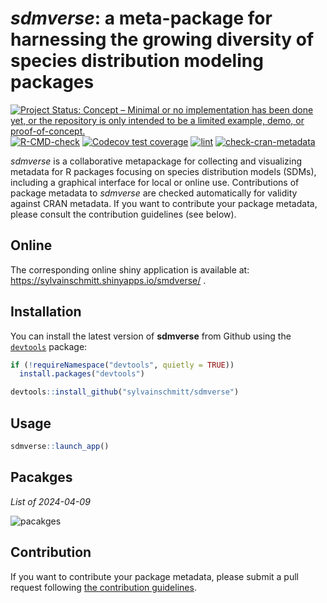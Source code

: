 # *sdmverse*: a meta-package for harnessing the growing diversity of species distribution modeling packages

[![Project Status: Concept – Minimal or no implementation has been done yet, or the repository is only intended to be a limited example, demo, or proof-of-concept.](https://www.repostatus.org/badges/latest/concept.svg)](https://www.repostatus.org/#concept)
[![R-CMD-check](https://github.com/sylvainschmitt/sdmverse/actions/workflows/check-standard.yaml/badge.svg)](https://github.com/sylvainschmitt/sdmverse/actions/workflows/check-standard.yaml)
[![Codecov test coverage](https://codecov.io/gh/sylvainschmitt/sdmverse/branch/main/graph/badge.svg)](https://app.codecov.io/gh/sylvainschmitt/sdmverse?branch=main)
[![lint](https://github.com/sylvainschmitt/sdmverse/workflows/lint/badge.svg)](https://github.com/sylvainschmitt/sdmverse/actions?query=workflow%3Alint)
[![check-cran-metadata](https://github.com/sylvainschmitt/sdmverse/actions/workflows/check-cran-metadata.yaml/badge.svg)](https://github.com/sylvainschmitt/sdmverse/actions?query=workflow%3Acheck-cran-metadata)

*sdmverse* is a collaborative metapackage for collecting and visualizing metadata for R packages focusing on species distribution models (SDMs), including a graphical interface for local or online use. Contributions of package metadata to *sdmverse* are checked automatically for validity against CRAN metadata. If you want to contribute your package metadata, please consult the contribution guidelines (see below).

## Online

The corresponding online shiny application is available at: https://sylvainschmitt.shinyapps.io/smdverse/ .

## Installation

You can install the latest version of **sdmverse** from Github using the [`devtools`](https://github.com/r-lib/devtools) package:

``` r
if (!requireNamespace("devtools", quietly = TRUE))
  install.packages("devtools")

devtools::install_github("sylvainschmitt/sdmverse")
```

## Usage

```r
sdmverse::launch_app()
```

## Pacakges

*List of 2024-04-09*

![pacakges](https://github.com/sylvainschmitt/sdmverse/blob/main/inst/img/pkgs.png)

## Contribution

If you want to contribute your package metadata, please submit a pull request following [the contribution guidelines](https://github.com/sylvainschmitt/sdmverse/blob/main/CONTRIBUTING.md).
